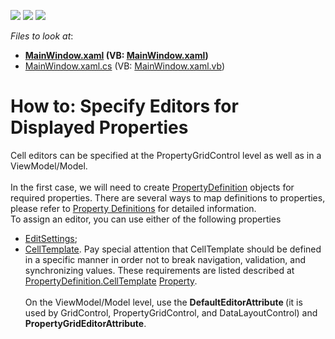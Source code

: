 <!-- default badges list -->
![](https://img.shields.io/endpoint?url=https://codecentral.devexpress.com/api/v1/VersionRange/128655272/21.1.5%2B)
[![](https://img.shields.io/badge/Open_in_DevExpress_Support_Center-FF7200?style=flat-square&logo=DevExpress&logoColor=white)](https://supportcenter.devexpress.com/ticket/details/T324581)
[![](https://img.shields.io/badge/📖_How_to_use_DevExpress_Examples-e9f6fc?style=flat-square)](https://docs.devexpress.com/GeneralInformation/403183)
<!-- default badges end -->
<!-- default file list -->
*Files to look at*:

* **[MainWindow.xaml](./CS/MainWindow.xaml) (VB: [MainWindow.xaml](./VB/MainWindow.xaml))**
* [MainWindow.xaml.cs](./CS/MainWindow.xaml.cs) (VB: [MainWindow.xaml.vb](./VB/MainWindow.xaml.vb))
<!-- default file list end -->
# How to: Specify Editors for Displayed Properties


<p>Cell editors can be specified at the PropertyGridControl level as well as in a ViewModel/Model.<br><br>In the first case, we will need to create <a href="https://documentation.devexpress.com/#WPF/clsDevExpressXpfPropertyGridPropertyDefinitiontopic">PropertyDefinition</a> objects for required properties. There are several ways to map definitions to properties, please refer to <a href="https://documentation.devexpress.com/#WPF/CustomDocument15521">Property Definitions</a> for detailed information.<br>To assign an editor, you can use either of the following properties

* <a href="https://documentation.devexpress.com/#WPF/DevExpressXpfPropertyGridPropertyDefinition_EditSettingstopic">EditSettings</a>;
* <a href="https://documentation.devexpress.com/#WPF/DevExpressXpfPropertyGridPropertyDefinition_CellTemplatetopic">CellTemplate</a>. Pay special attention that CellTemplate should be defined in a specific manner in order not to break navigation, validation, and synchronizing values. These requirements are listed described at <a href="https://documentation.devexpress.com/#WPF/DevExpressXpfPropertyGridPropertyDefinition_CellTemplatetopic">PropertyDefinition</a><a href="https://documentation.devexpress.com/#WPF/DevExpressXpfPropertyGridPropertyDefinition_CellTemplatetopic">.</a><a href="https://documentation.devexpress.com/#WPF/DevExpressXpfPropertyGridPropertyDefinition_CellTemplatetopic">CellTemplate</a> <a href="https://documentation.devexpress.com/#WPF/DevExpressXpfPropertyGridPropertyDefinition_CellTemplatetopic">Property</a>.<br><br>On the ViewModel/Model level, use the <strong>DefaultEditorAttribute </strong>(it is used by GridControl, PropertyGridControl, and DataLayoutControl) and <strong>PropertyGridEditorAttribute</strong>.</p>

<br/>


